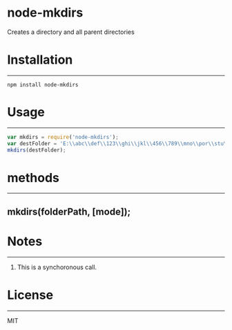 # node-mkdirs
Creates a directory and all parent directories

# Installation
---

    npm install node-mkdirs

# Usage
---

```js
var mkdirs = require('node-mkdirs');
var destFolder = 'E:\\abc\\def\\123\\ghi\\jkl\\456\\789\\mno\\por\\stu\\vwx\\yz\\';
mkdirs(destFolder);
```

# methods
---

## mkdirs(folderPath, [mode]);

# Notes
---

1. This is a synchoronous call.

# License
---

MIT